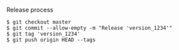 Release process

```
$ git checkout master
$ git commit --allow-empty -m "Release 'version_1234'"
$ git tag 'version_1234'
$ git push origin HEAD --tags 
```